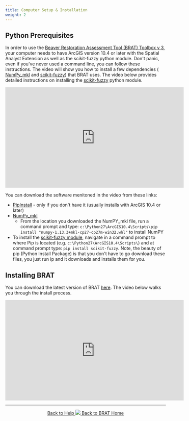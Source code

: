 ```yaml
---
title: Computer Setup & Installation
weight: 2
---
```

## Python Prerequisites
In order to use the [Beaver Restoration Assessment Tool (BRAT) Toolbox v 3](https://github.com/Riverscapes/pyBRAT/releases/latest), your computer needs to have ArcGIS version 10.4 or later with the Spatial Analyst Extension as well as the scikit-fuzzy python module. Don't panic, even if you've never used a command line, you can follow these instructions. The video will show you how to install a few dependencies ( [NumPy_mkl](https://www.lfd.uci.edu/~gohlke/pythonlibs/#numpy) and  [scikit-fuzzy](https://pypi.python.org/pypi/scikit-fuzzy)) that BRAT uses. The video below provides detailed instructions on installing the [scikit-fuzzy](https://pypi.python.org/pypi/scikit-fuzzy) python module.

<iframe width="560" height="315" src="https://www.youtube.com/embed/6-Je5jtH-j8" frameborder="0" allowfullscreen></iframe>

You can download the software menitoned in the video from these links:
- [PipInstall](https://pip.pypa.io/en/stable/installing/) - only if you don't have it (usually installs with ArcGIS 10.4 or later)
- [NumPy_mkl](https://www.lfd.uci.edu/~gohlke/pythonlibs/#numpy)
   - From the location you downloaded the NumPY_mkl file, run a command prompt and type: `c:\Python27\ArcGIS10.4\Scripts\pip install "numpy-1.13.3+mkl-cp27-cp27m-win32.whl"` to install NumPY
- To install the [scikit-fuzzy module](https://pypi.python.org/pypi/scikit-fuzzy), navigate in a command prompt to where Pip is located (e.g.  `c:\Python27\ArcGIS10.4\Scripts\`) and at command prompt type: `pip install scikit-fuzzy`. Note, the beauty of pip (Python Install Package) is that you don't have to go download these files, you just run ip and it downloads and installs them for you. 

## Installing BRAT
You can download the latest version of BRAT [here](https://github.com/Riverscapes/pyBRAT/releases/latest). The video below walks you through the install process.

<iframe width="560" height="315" src="https://www.youtube.com/embed/MVEXXMOPTBI" frameborder="0" allow="autoplay; encrypted-media" allowfullscreen></iframe>

------
<div align="center">
	<a class="hollow button" href="{{ site.baseurl }}/Documentation"><i class="fa fa-info-circle"></i> Back to Help </a>
	<a class="hollow button" href="{{ site.baseurl }}/"><img src="{{ site.baseurl }}/assets/images/favicons/favicon-16x16.png">  Back to BRAT Home </a>  
</div>